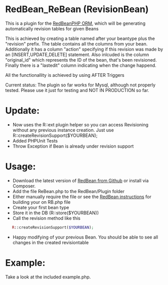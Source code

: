 RedBean_ReBean (RevisionBean)
=======================

This is a plugin for the [RedBeanPHP ORM](http://www.redbeanphp.com/), which
will be generating automatically revision tables for given Beans

This is achieved by creating a table named after your beantype plus the "revision" prefix.
The table contains all the columns from your bean. Additionally it has a column "action" specifying
if this revision was made by an [INSERT,UPDATE,DELETE] statement.
Also inlcuded is the column "original_id" which represents the ID of the bean, that's been
revisioned. Finally there is a "lastedit" column indicating when the change happend.

All the functionallity is achieved by using AFTER Triggers

Current status:
The plugin so far works for Mysql, although not properly tested. Please use
it just for testing and NOT IN PRODUCTION so far.

Update:
=======================

- Now uses the R::ext plugin helper so you can access Revisioning without any previous
  instance creation. Just use R::createRevisionSupport($YOURBEAN);
- Added PHPUnit Tests
- Throw Exception if Bean is already under revision support


Usage:
=======================

- Download the latest version of [RedBean from Github](https://github.com/gabordemooij/redbean) or
  install via Composer.
- Add the file ReBean.php to the RedBean/Plugin folder
- Either manually require the file or see the [RedBean instructions](http://www.redbeanphp.com/replica) for building your on RB.php file
- Create your first bean type
- Store it in the DB (R::store($YOURBEAN))
- Call the revision method like this

```php
   R::createRevisionSupport($YOURBEAN);
```
- Happy modifying of your previous Bean. You should be able to see all changes
  in the created revisiontable

Example:
=======================

Take a look at the included example.php.
